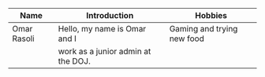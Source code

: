 | Name        | Introduction                         | Hobbies                    |
|-------------|--------------------------------------|----------------------------|
| Omar Rasoli | Hello, my name is Omar and I         | Gaming and trying new food |
|             |  work as a junior admin at the DOJ.  |                            |
